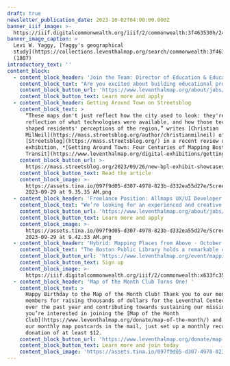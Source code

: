 ```yaml
---
draft: true
newsletter_publication_date: 2023-10-02T04:00:00.000Z
banner_iiif_image: >-
  https://iiif.digitalcommonwealth.org/iiif/2/commonwealth:3f463530h/244,1465,10200,4824/2000,/0/default.jpg
banner_image_caption: >
  Levi W. Yaggy, [Yaggy's geographical
  study](https://collections.leventhalmap.org/search/commonwealth:3f463529r)
  (1887)
introductory_text: ''
content_block:
  - content_block_header: 'Join the Team: Director of Education & Educational Programs '
    content_block_text: "Are you excited about building educational programs and resources on topics related to maps, geography, and history? We’re looking to hire for the position of\_**Director of Education & Educational Programs**, which plays the key role in designing, implementing, and advancing the Center’s portfolio of educational activities, and in developing resources and partnerships that support these activities. The new Director will be responsible for coordinating educational work across multiple audience groups, including K-12 teachers and students, university-level partnerships, and adult educational programs. *For full consideration, apply by Monday, October 23, 2023 at 12:00 pm ET.*\n"
    content_block_button_url: 'https://www.leventhalmap.org/about/jobs/director-of-education/'
    content_block_button_text: Learn more and apply
  - content_block_header: Getting Around Town on Streetsblog
    content_block_text: >
      “These maps don't just reflect how the city used to look: they're also a
      reflection of what technologies were available, and how those technologies
      shaped residents' perceptions of the region,” writes [Christian
      MilNeil](https://mass.streetsblog.org/author/christianmilneil) of
      [Streetsblog](https://mass.streetsblog.org/) in a recent review of our new
      exhibition, *[Getting Around Town: Four Centuries of Mapping Boston in
      Transit](https://www.leventhalmap.org/digital-exhibitions/getting-around-town/)*.
    content_block_button_url: >-
      https://mass.streetsblog.org/2023/09/26/new-bpl-exhibit-showcases-a-history-of-boston-through-its-transit-maps
    content_block_button_text: Read the article
    content_block_image: >-
      https://assets.tina.io/097f9d05-d307-4978-823b-d332ea55d27e/Screen Shot
      2023-09-29 at 9.35.35 AM.png
  - content_block_header: 'Freelance Position: Allmaps UX/UI Developer'
    content_block_text: "We’re looking for an experienced and creative UX/UI developer\_**who can both design and implement user interfaces**\_to help us refine existing features in the [Allmaps platform](https://allmaps.org/), incorporate design feedback from user testing, and ultimately design and implement new user interfaces within the Allmaps ecosystem. You’ll design and create user interfaces that are simple and fun to use, both on desktop computers and smartphones and you’ll work on a design system and reusable components that will be used throughout the Allmaps project. *Accepting applications now through Wednesday, October 18 at 12:00 pm ET.*\n"
    content_block_button_url: 'https://www.leventhalmap.org/about/jobs/allmaps-ux-ui-developer/'
    content_block_button_text: Learn more and apply
    content_block_image: >-
      https://assets.tina.io/097f9d05-d307-4978-823b-d332ea55d27e/Screen Shot
      2023-09-29 at 9.42.33 AM.png
  - content_block_header: 'Hybrid: Mapping Places from Above · October 5, 6:00 pm ET'
    content_block_text: "The Boston Public Library holds a remarkable collection of approximately 500 bird’s-eye view maps from the late-nineteenth and early-twentieth centuries. How were these maps produced? How accurate are they? What sorts of historical information can we learn from them? Join the us with the\_[Jamaica Plain Historical Society](https://www.jphs.org/)\_at the\_[Jamaica Plain Branch Library](https://www.bpl.org/locations/jamaica-plain/)\_on Thursday, October 5 at 6:00 pm ET for a deep dive on bird’s-eye view maps of Boston, mapmaking techniques and more.\n"
    content_block_button_url: 'https://www.leventhalmap.org/event/mapping-places-from-above/'
    content_block_button_text: Sign up
    content_block_image: >-
      https://iiif.digitalcommonwealth.org/iiif/2/commonwealth:x633fc35p/2630,1137,2616,2848/2000,/0/default.jpg
  - content_block_header: 'Map of the Month Club Turns One! '
    content_block_text: >
      Happy Birthday to the Map of the Month Club! Thank you to our monthly club
      members for raising thousands of dollars for the Leventhal Center’s work
      over the past year and contributing towards sustaining our mission. If
      you’re interested in joining the [Map of the Month
      Club](https://www.leventhalmap.org/donate/map-of-the-month/) and receiving
      our monthly map postcards in the mail, just set up a monthly recurring
      donation of at least $12.
    content_block_button_url: 'https://www.leventhalmap.org/donate/map-of-the-month/'
    content_block_button_text: Learn more and join today
    content_block_image: 'https://assets.tina.io/097f9d05-d307-4978-823b-d332ea55d27e/MOTM1!.png'
---
```











